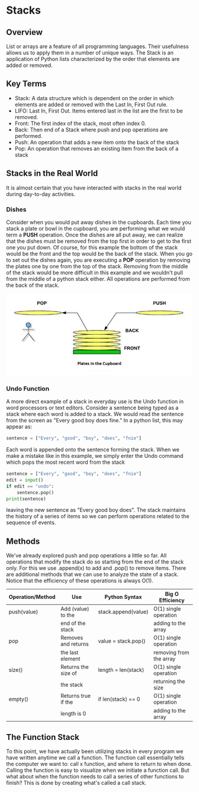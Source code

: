 # Stacks

## Overview

List or arrays are a feature of all programming languages. Their usefulness allows us to apply them in a number of unique ways. The Stack is an application of Python lists characterized by the order that elements are added or removed.

## Key Terms

- Stack: A data structure which is dependent on the order in which elements are added or removed with the Last In, First Out rule.
- LIFO: Last In, First Out. Items entered last in the list are the first to be removed.
- Front: The first index of the stack, most often index 0.
- Back: Then end of a Stack where push and pop operations are performed.
- Push: An operation that adds a new item onto the back of the stack
- Pop: An operation that removes an existing item from the back of a stack

## Stacks in the Real World

It is almost certain that you have interacted with stacks in the real world during day-to-day activities. 

### Dishes

Consider when you would put away dishes in the cupboards. Each time you stack a plate or bowl in the cupboard, you are performing what we would term a **PUSH** operation. Once the dishes are all put away, we can realize that the dishes must be removed from the top first in order to get to the first one you put down. Of course, for this example the bottom of the stack would be the front and the top would be the back of the stack. When you go to set out the dishes again, you are executing a **POP** operation by removing the plates one by one from the top of the stack. Removing from the middle of the stack would be more difficult in this example and we wouldn't 
pull from the middle of a python stack either. All operations are performed from the back of the stack.

![Stacking Plates LIFO](plate_stack.jpeg)

### Undo Function

A more direct example of a stack in everyday use is the Undo function in word processors or text editors. Consider a sentence being typed as a stack where each word is added to a stack. We would read the sentence from the screen as "Every good boy does fine." In a python list, this may appear as:
```python
sentence = ["Every", "good", "boy", "does", "fnie"]
```

Each word is appended onto the sentence forming the stack. When we make a mistake like in this example, we simply enter the Undo command which pops the most recent word from the stack
```python
sentence = ["Every", "good", "boy", "does", "fnie"]
edit = input()
if edit == "undo":
    sentence.pop()
print(sentence)
```
leaving the new sentence as "Every good boy does". The stack maintains the history of a series of items so we can perform operations related to the sequence of events.

## Methods

We've already explored push and pop operations a little so far. All operations that modify the stack do so starting from the end of the stack only. For this we use .append(x) to add and .pop() to remove items. There are additional methods that we can use to analyze the state of a stack. Notice that the efficiency of these operations is always O(1).

| Operation/Method     | Use               | Python Syntax        | Big O Efficiency      |
| -------------------- | ----------------- | -------------------- | --------------------- |
| push(value)          |Add (value) to the | stack.append(value)  | O(1) single operation |
|                      |end of the stack   |                      | adding to the array   |
| pop                  |Removes and returns| value = stack.pop()  | O(1) single operation |
|                      |the last element   |                      |removing from the array|
| size()               |Returns the size of| length = len(stack)  | O(1) single operation |
|                      |the stack          |                      | returning the size    |
| empty()              |Returns true if the| if len(stack) == 0   | O(1) single operation |
|                      |length is 0        |                      | adding to the array   |

## The Function Stack

To this point, we have actually been utilizing stacks in every program we have written anytime we call a function. The function call essentially tells the computer we want to: call x function, and where to return to when done. Calling the function is easy to visualize when we initiate a function call. But what about when the function needs to call a series of other functions to finish? This is done by creating what's called a call stack. 
